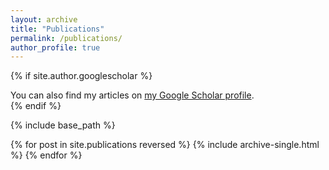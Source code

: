 ```yaml
---
layout: archive
title: "Publications"
permalink: /publications/
author_profile: true
---
```


{% if site.author.googlescholar %}
  <div class="wordwrap">You can also find my articles on <a href="{(https://scholar.google.com/citations?user=WZdQAz4AAAAJ&hl=en)}">my Google Scholar profile</a>.</div>
{% endif %}

{% include base_path %}

{% for post in site.publications reversed %}
  {% include archive-single.html %}
{% endfor %}
